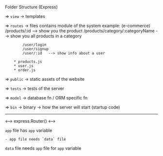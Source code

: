 Folder Structure (Express)

=> `view` -> templates

=> `routes` -> files contains module of the system
        example: (e-commerce)
            /products/:id   --> show you the product
            /products/category/:categoryName   --> show you all products in a category

            /user/login
            /user/signup
            /user/:id   --> show info about a user
        
        * products.js
        * user.js
        * order.js

=> `public` -> static assets of the website

=> `tests` -> tests of the server

=> `model` -> database fn / ORM specific fn

=> `bin` -> binary -> how the server will start (startup code)



------------------------------------------------------------------------------------


<--> express.Router() <-->

`app` file has `app` variable

    - app file needs `data` file

`data` file needs `app` file for `app` variable
    